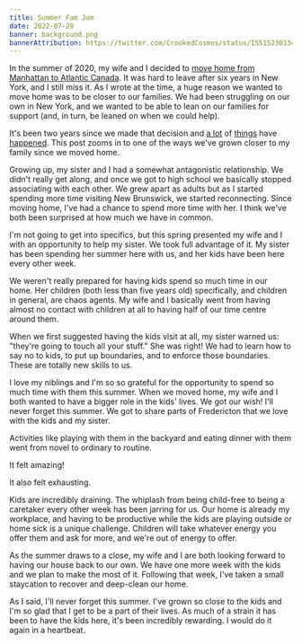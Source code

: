 ```yaml
---
title: Summer Fam Jam
date: 2022-07-28
banner: background.png
bannerAttribution: https://twitter.com/CrookedCosmos/status/1551523033449435140
---
```


In the summer of 2020, my wife and I decided to [move home from Manhattan to Atlantic Canada](/blog/moving-home-to-new-brunswick/). It was hard to leave after six years in New York, and I still miss it. As I wrote at the time, a huge reason we wanted to move home was to be closer to our families. We had been struggling on our own in New York, and we wanted to be able to lean on our families for support (and, in turn, be leaned on when we could help).

It's been two years since we made that decision and [a lot](/blog/joining-shopify/) of [things](/blog/new-house/) have [happened](/blog/goodbye-dave/). This post zooms in to one of the ways we've grown closer to my family since we moved home.

Growing up, my sister and I had a somewhat antagonistic relationship. We didn't really get along, and once we got to high school we basically stopped associating with each other. We grew apart as adults but as I started spending more time visiting New Brunswick, we started reconnecting. Since moving home, I've had a chance to spend more time with her. I think we've both been surprised at how much we have in common.

I'm not going to get into specifics, but this spring presented my wife and I with an opportunity to help my sister. We took full advantage of it. My sister has been spending her summer here with us, and her kids have been here every other week.

We weren't really prepared for having kids spend so much time in our home. Her children (both less than five years old) specifically, and children in general, are chaos agents. My wife and I basically went from having almost no contact with children at all to having half of our time centre around them.

When we first suggested having the kids visit at all, my sister warned us: "they're going to touch all your stuff." She was right! We had to learn how to say no to kids, to put up boundaries, and to enforce those boundaries. These are totally new skills to us.

I love my niblings and I'm so so grateful for the opportunity to spend so much time with them this summer. When we moved home, my wife and I both wanted to have a bigger role in the kids' lives. We got our wish! I'll never forget this summer. We got to share parts of Fredericton that we love with the kids and my sister.

Activities like playing with them in the backyard and eating dinner with them went from novel to ordinary to routine.

It felt amazing!

It also felt exhausting.

Kids are incredibly draining. The whiplash from being child-free to being a caretaker every other week has been jarring for us. Our home is already my workplace, and having to be productive while the kids are playing outside or home sick is a unique challenge. Children will take whatever energy you offer them and ask for more, and we're out of energy to offer.

As the summer draws to a close, my wife and I are both looking forward to having our house back to our own. We have one more week with the kids and we plan to make the most of it. Following that week, I've taken a small staycation to recover and deep-clean our home.

As I said, I'll never forget this summer. I've grown so close to the kids and I'm so glad that I get to be a part of their lives. As much of a strain it has been to have the kids here, it's been incredibly rewarding. I would do it again in a heartbeat.
